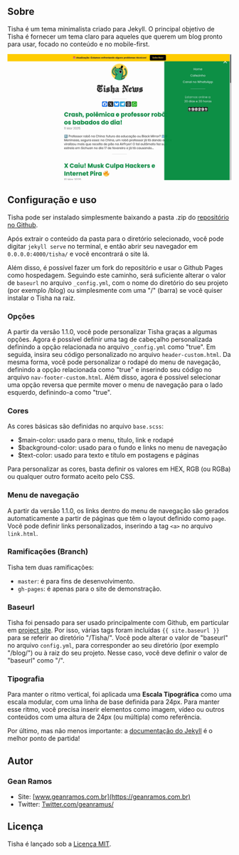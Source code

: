 ## Sobre
Tisha é um tema minimalista criado para Jekyll. O principal objetivo de Tisha é fornecer um tema claro para aqueles que querem um blog pronto para usar, focado no conteúdo e no mobile-first.

![Tisha](/img/tisha01.jpg "Tisha")

## Configuração e uso
Tisha pode ser instalado simplesmente baixando a pasta .zip do [repositório no Github](https://github.com/geanramos/lagartixaria-news/archive/master.zip).

Após extrair o conteúdo da pasta para o diretório selecionado, você pode digitar ``jekyll serve`` no terminal, e então abrir seu navegador em ``0.0.0.0:4000/tisha/`` e você encontrará o site lá.

Além disso, é possível fazer um fork do repositório e usar o Github Pages como hospedagem. Seguindo este caminho, será suficiente alterar o valor de ``baseurl`` no arquivo ``_config.yml``, com o nome do diretório do seu projeto (por exemplo /blog) ou simplesmente com uma "/" (barra) se você quiser instalar o Tisha na raiz.

### Opções
A partir da versão 1.1.0, você pode personalizar Tisha graças a algumas opções. Agora é possível definir uma tag de cabeçalho personalizada definindo a opção relacionada no arquivo ``_config.yml`` como "true". Em seguida, insira seu código personalizado no arquivo ``header-custom.html``.
Da mesma forma, você pode personalizar o rodapé do menu de navegação, definindo a opção relacionada como "true" e inserindo seu código no arquivo ``nav-footer-custom.html``.
Além disso, agora é possível selecionar uma opção reversa que permite mover o menu de navegação para o lado esquerdo, definindo-a como "true".

### Cores
As cores básicas são definidas no arquivo ``base.scss``:
- $main-color: usado para o menu, título, link e rodapé
- $background-color: usado para o fundo e links no menu de navegação
- $text-color: usado para texto e título em postagens e páginas 

Para personalizar as cores, basta definir os valores em HEX, RGB (ou RGBa) ou qualquer outro formato aceito pelo CSS.

### Menu de navegação
A partir da versão 1.1.0, os links dentro do menu de navegação são gerados automaticamente a partir de páginas que têm o layout definido como ``page``.
Você pode definir links personalizados, inserindo a tag ``<a>`` no arquivo ``link.html``.

### Ramificações (Branch)
Tisha tem duas ramificações:
- ``master``: é para fins de desenvolvimento.
- ``gh-pages``: é apenas para o site de demonstração.

### Baseurl
Tisha foi pensado para ser usado principalmente com Github, em particular em [project site](https://pages.github.com/). Por isso, várias tags foram incluídas ``{{ site.baseurl }}`` para se referir ao diretório "/Tisha/".
Você pode alterar o valor de "baseurl" no arquivo ``config.yml``, para corresponder ao seu diretório (por exemplo "/blog/") ou à raiz do seu projeto. Nesse caso, você deve definir o valor de "baseurl" como "/".

### Tipografia
Para manter o ritmo vertical, foi aplicada uma **Escala Tipográfica** como uma escala modular, com uma linha de base definida para 24px. Para manter esse ritmo, você precisa inserir elementos como imagem, vídeo ou outros conteúdos com uma altura de 24px (ou múltipla) como referência.

Por último, mas não menos importante: a [documentação do Jekyll](http://jekyllrb.com) é o melhor ponto de partida!

## Autor

### Gean Ramos

- Site: [www.geanramos.com.br](https://geanramos.com.br)
- Twitter: [Twitter.com/geanramus/](https://x.com/geanramus)

## Licença
Tisha é lançado sob a [Licença MIT](license.md).
